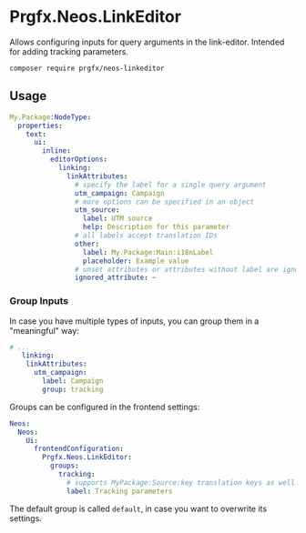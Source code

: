 # Prgfx.Neos.LinkEditor

Allows configuring inputs for query arguments in the link-editor.
Intended for adding tracking parameters.

`composer require prgfx/neos-linkeditor`

## Usage
```yaml
My.Package:NodeType:
  properties:
    text:
      ui:
        inline:
          editorOptions:
            linking:
              linkAttributes:
                # specify the label for a single query argument
                utm_campaign: Campaign
                # more options can be specified in an object
                utm_source:
                  label: UTM source
                  help: Description for this parameter
                # all labels accept translation IDs
                other:
                  label: My.Package:Main:i18nLabel
                  placeholder: Example value
                # unset attributes or attributes without label are ignored
                ignored_attribute: ~
```

### Group Inputs
In case you have multiple types of inputs, you can group them in a "meaningful" way:
```yaml
# ...
   linking:
    linkAttributes:
      utm_campaign:
        label: Campaign
        group: tracking
```
Groups can be configured in the frontend settings:
```yaml
Neos:
  Neos:
    Ui:
      frontendConfiguration:
        Prgfx.Neos.LinkEditor:
          groups:
            tracking:
              # supports MyPackage:Source:key translation keys as well
              label: Tracking parameters
```
The default group is called `default`, in case you want to overwrite its settings.
